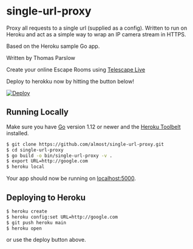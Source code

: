 
# single-url-proxy

Proxy all requests to a single url (supplied as a config). Written to run on Heroku and act as a simple way to wrap an IP camera stream in HTTPS.

Based on the Heroku sample Go app.

Written by Thomas Parslow 

Create your online Escape Rooms using [Telescape Live](https://telescapelive.com)

Deploy to herokku now by hitting the button below!

[![Deploy](https://www.herokucdn.com/deploy/button.png)](https://heroku.com/deploy?template=https://github.com/almost/single-url-proxy.git)

## Running Locally

Make sure you have [Go](http://golang.org/doc/install) version 1.12 or newer and the [Heroku Toolbelt](https://toolbelt.heroku.com/) installed.

```sh
$ git clone https://github.com/almost/single-url-proxy.git
$ cd single-url-proxy
$ go build -o bin/single-url-proxy -v .
$ export URL=http://google.com
$ heroku local
```

Your app should now be running on [localhost:5000](http://localhost:5000/).

## Deploying to Heroku

```sh
$ heroku create
$ heroku config:set URL=http://google.com
$ git push heroku main
$ heroku open
```

or use the deploy button above.
